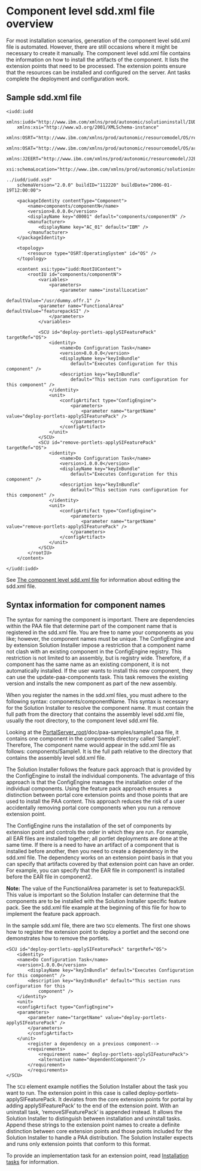 # Component level sdd.xml file overview

For most installation scenarios, generation of the component level sdd.xml file is automated. However, there are still occasions where it might be necessary to create it manually. The component level sdd.xml file contains the information on how to install the artifacts of the component. It lists the extension points that need to be processed. The extension points ensure that the resources can be installed and configured on the server. Ant tasks complete the deployment and configuration work.

## Sample sdd.xml file

```
<iudd:iudd
	xmlns:iudd="http://www.ibm.com/xmlns/prod/autonomic/solutioninstall/IUDD"
	xmlns:xsi="http://www.w3.org/2001/XMLSchema-instance"
	xmlns:OSRT="http://www.ibm.com/xmlns/prod/autonomic/resourcemodel/OS/resourcetypes"
	xmlns:OSAT="http://www.ibm.com/xmlns/prod/autonomic/resourcemodel/OS/artifacttypes"
	xmlns:J2EERT="http://www.ibm.com/xmlns/prod/autonomic/resourcemodel/J2EE/resourcetypes"
	xsi:schemaLocation="http://www.ibm.com/xmlns/prod/autonomic/solutioninstall/IUDD 

../iudd/iudd.xsd"
	schemaVersion="2.0.0" buildID="112220" buildDate="2006-01-19T12:00:00">
 
	<packageIdentity contentType="Component">
		<name>components/componentN</name>
		<version>8.0.0.0</version>
		<displayName key="d0001" default="components/componentN" />
		<manufacturer>
			<displayName key="AC_01" default="IBM" />
		</manufacturer>
	</packageIdentity>
 
	<topology>
		<resource type="OSRT:OperatingSystem" id="OS" />
	</topology>
 
	<content xsi:type="iudd:RootIUContent">
		<rootIU id="components/componentN">
			<variables>
				<parameters>
					<parameter name="installLocation" 

defaultValue="/usr/dummy.offr.1" />
			<parameter name="FunctionalArea" defaultValue="featurepackSI" />
				</parameters>
			</variables>
 
			<SCU id="deploy-portlets-applySIFeaturePack" targetRef="OS">
				<identity>
					<name>Do Configuration Task</name>
					<version>8.0.0.0</version>
					<displayName key="keyInBundle"
						default="Executes Configuration for this component" />
					<description key="keyInBundle"
						default="This section runs configuration for this component" />
				</identity>
				<unit>
					<configArtifact type="ConfigEngine">
						<parameters>
							<parameter name="targetName" value="deploy-portlets-applySIFeaturePack" />
						</parameters>
					</configArtifact>
				</unit>
			</SCU>
			<SCU id="remove-portlets-applySIFeaturePack" targetRef="OS">
				<identity>
					<name>Do Configuration Task</name>
					<version>1.0.0.0</version>
					<displayName key="keyInBundle"
						default="Executes Configuration for this component" />
					<description key="keyInBundle"
						default="This section runs configuration for this component" />
				</identity>
				<unit>
					<configArtifact type="ConfigEngine">
						<parameters>
							<parameter name="targetName" value="remove-portlets-applySIFeaturePack" />
						</parameters>
					</configArtifact>
				</unit>
			</SCU>
		</rootIU>
	</content>
 
</iudd:iudd>
```

See [The component level sdd.xml file](si_component_sdd.md) for information about editing the sdd.xml file.

## Syntax information for component names

The syntax for naming the component is important. There are dependencies within the PAA file that determine part of the component name that is registered in the sdd.xml file. You are free to name your components as you like; however, the component names must be unique. The ConfigEngine and by extension Solution Installer impose a restriction that a component name not clash with an existing component in the ConfigEngine registry. This restriction is not limited to an assembly, but is registry wide. Therefore, if a component has the same name as an existing component, it is not automatically installed. If the user wants to install this new component, they can use the update-paa-components task. This task removes the existing version and installs the new component as part of the new assembly.

When you register the names in the sdd.xml files, you must adhere to the following syntax: components/componentName. This syntax is necessary for the Solution Installer to resolve the component name. It must contain the full path from the directory that contains the assembly level sdd.xml file, usually the root directory, to the component level sdd.xml file.

Looking at the [PortalServer\_root](../reference/wpsdirstr.md#wp_root)/doc/paa-samples/sample1.paa file, it contains one component in the components directory called 'Sample1'. Therefore, The component name would appear in the sdd.xml file as follows: components/Sample1. It is the full path relative to the directory that contains the assembly level sdd.xml file.

The Solution Installer follows the feature pack approach that is provided by the ConfigEngine to install the individual components. The advantage of this approach is that the ConfigEngine manages the installation order of the individual components. Using the feature pack approach ensures a distinction between portal core extension points and those points that are used to install the PAA content. This approach reduces the risk of a user accidentally removing portal core components when you run a remove extension point.

The ConfigEngine runs the installation of the set of components by extension point and controls the order in which they are run. For example, all EAR files are installed together; all portlet deployments are done at the same time. If there is a need to have an artifact of a component that is installed before another, then you need to create a dependency in the sdd.xml file. The dependency works on an extension point basis in that you can specify that artifacts covered by that extension point can have an order. For example, you can specify that the EAR file in component1 is installed before the EAR file in component2.

**Note:** The value of the FunctionalArea parameter is set to featurepackSI. This value is important so the Solution Installer can determine that the components are to be installed with the Solution Installer specific feature pack. See the sdd.xml file example at the beginning of this file for how to implement the feature pack approach.

In the sample sdd.xml file, there are two `SCU` elements. The first one shows how to register the extension point to deploy a portlet and the second one demonstrates how to remove the portlets.

```
<SCU id="deploy-portlets-applySIFeaturePack" targetRef="OS">
	<identity>
	<name>Do Configuration Task</name>
	<version>1.0.0.0</version>
		<displayName key="keyInBundle" default="Executes Configuration for this component" />
		<description key="keyInBundle" default="This section runs configuration for this
			component" />
	</identity>
	<unit>
	<configArtifact type="ConfigEngine">
	<parameters>
		<parameter name="targetName" value="deploy-portlets-applySIFeaturePack" />
		</parameters>
		</configArtifact>
	</unit>
		<register a dependency on a previous component-->
		<requirements>
			<requirement name=" deploy-portlets-applySIFeaturePack">
			<alternative name="dependentComponent"/>
		</requirement>
		</requirements>
</SCU>
```

The `SCU` element example notifies the Solution Installer about the task you want to run. The extension point in this case is called deploy-portlets-applySIFeaturePack. It deviates from the core extension points for portal by adding applySIFeaturePack’ to the end of the extension point. With an uninstall task, ‘removeSIFeaturePack’ is appended instead. It allows the Solution Installer to distinguish between installation and uninstall tasks. Append these strings to the extension point names to create a definite distinction between core extension points and those points included for the Solution Installer to handle a PAA distribution. The Solution Installer expects and runs only extension points that conform to this format.

To provide an implementation task for an extension point, read [Installation tasks](si_paa_spec_inst.md) for information.


